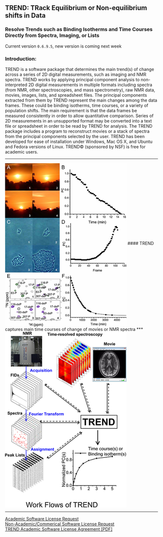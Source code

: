 ## TREND: TRack Equilibrium or Non-equilibrium shifts in Data
### Resolve Trends such as Binding Isotherms and Time Courses Directly from Spectra, Imaging, or Lists
Current version `0.6.9.5`, new version is coming next week  
### Introduction:
TREND is a software package that determines the main trend(s) of change across a series of 2D
digital measurements, such as imaging and NMR spectra. TREND works by applying principal component
analysis to non-interpreted 2D digital measurements in multiple formats including spectra (from
NMR, other spectroscopies, and mass spectrometry), raw NMR data, movies, images, lists, and
spreadsheet files. The principal components extracted from them by TREND represent the main
changes among the data frames. These could be binding isotherms, time courses, or a variety of
population shifts. The main requirement is that the data frames be measured consistently in order
to allow quantitative comparison. Series of 2D measurements in an unsupported format may be
converted into a text file or spreadsheet in order to be read by TREND for analysis. The TREND
package includes a program to reconstruct movies or a stack of spectra from the principal
components selected by the user. TREND has been developed for ease of installation under Windows,
Mac OS X, and Ubuntu and Fedora versions of Linux. TREND© (sponsored by NSF) is free for academic
users.
___


<img src="./png/kinetics_small.png" width="400" alt="main time course" align="middle">   
#### TREND captures main time courses of change of movies or NMR spectra  
***
<img src="./png/workflow_small.png" width="400" alt="workflow" align="middle">  


___  

[Academic Software License Request](http://biochem.missouri.edu/trend/academic_request.php)  
[Non-Academic/Commerical Software License Request](http://biochem.missouri.edu/trend/commerical_request.php)  
[TREND Academic Software License Agreement [PDF]](http://biochem.missouri.edu/trend/docs/TREND_LicenseAgreement.pdf)  

